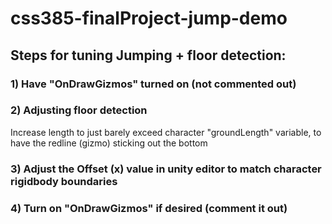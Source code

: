 # css385-finalProject-jump-demo

## Steps for tuning Jumping + floor detection:
### 1) Have "OnDrawGizmos" turned on (not commented out)
### 2) Adjusting floor detection
Increase length to just barely exceed character "groundLength" variable,
to have the redline (gizmo) sticking out the bottom
### 3) Adjust the Offset (x) value in unity editor to match character rigidbody boundaries
### 4) Turn on "OnDrawGizmos" if desired (comment it out)
